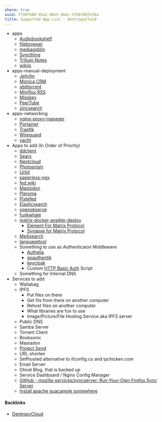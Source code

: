 ```yaml
---
share: true
uuid: f738f680-95a2-46e5-bb4c-57b67687e36a
title: Supported App List - DentropyCloud
---
```

* apps
	* [Audiobookshelf](../5c08983b-5976-421a-876a-f95474deb1d0)
	* [filebrowser](../97f7f800-4d3c-46cd-bfbf-cdc612ad54fe)
	* [mediagoblin](../d0573927-80c5-4128-bd20-5b13c7948572)
	* [Syncthing](../0c7e22a8-554b-4c34-8f0f-7f9b6e5b832f)
	* [Trilium Notes](../ac895e08-776c-4f91-86a6-5108e7634d3d)
	* [wikijs](../c7f4916b-aecb-4d00-a8e3-bb4908e1158d)
* apps-manual-deployment
	* [Jellyfin](../1a9e08bc-d62b-4b71-b8cd-2934244f03eb)
	* [Monica CRM](../b0fcf97c-1900-4a2f-9eb1-bae8ab6a2446)
	* [qbittorrent](../cde71128-c7c2-453b-8221-2ebc02a2f38e)
	* [Miniflux RSS](../0cf0803d-1a0f-4c50-9128-9ebbd8878757)
	* [Misskey](../f3ee7e01-776c-4d8f-9663-501eb3809b6d)
	* [PeerTube](../08d9e404-f112-4b56-9f95-05a2cd05800c)
	* [zincsearch](../f74bb2f2-c2aa-4209-88e2-db2d88206175)
* apps-networking
	* [nginx-proxy-manager](../5c347a60-b0fd-4797-993a-c0a6f0943dc9) 
	* [Portainer](../83cb8e38-fbaf-4366-9eb6-01c85ef1c5eb)
	* [Traefik](../3ef4b413-5629-48d7-802c-fb13ee5f5b24)
	* [Wireguard](../b04649d5-c9c1-4d05-bf04-15db21b3d393)
	* [yacht](../b5608c53-23ce-4b6e-b2b8-b765bef39638)
* Apps to add (In Order of Priority)
	* [ddclient](../ef2ee0c3-ed2e-4065-ac16-666f22d9f32a)
	* [Searx](../83df7227-4614-446f-9e70-f77c4030ddad)
	* [Nextcloud](../734650a9-17b5-48ce-9062-9201594ec7d2) 
	* [Photoprism](../dc1d6445-8b30-42be-bdaa-d385496cc882)
	* [Urbit](../c88039ab-e567-4305-9e36-8cfa6440a5bd)
	* [paperless-ngx](../19725a3e-8636-4c91-99c5-4dbb01c9ccaf)
	* [fed.wiki](../40f68e77-3ab8-442e-85e0-e928b1ca2640)
	* [Mastodon](../fe6202ed-b5d6-4652-9e0f-637fd725327f)
	* [Pleroma](../36bc54ab-c3af-49dc-bdaf-77a8f76b3685)
	* [Pixlefed](../afd20046-7575-4ef8-a2cf-7a468b2301d4)
	* [Elasticsearch](../c694e2b4-07dc-46ab-9cc0-e918eb21246e)
	* [openobserve](../afd34891-bd19-484b-a122-57b34254f6e6)
	* [funkwhale](../be392fed-f2a8-406a-ab76-030536ca1c7f)
	* [matrix-docker-ansible-deploy](../91a662b1-7fbf-41bc-a413-8a2866d6ba41)
		* [Element For Matrix Protocol](../9158b8fa-8cd1-4fe7-af66-8f4cccde3c79)
		* [Synapse for Matrix Protocol](../54fe7bec-84b3-482e-ba8f-24c47286934e)
	* [Meilisearch](../91735b8b-9efc-4e78-97ab-254ee418a01e)
	* [languagetool](../c0261b8e-ce72-4d26-aadb-29b7159c42f2)
	* Something to use as Authenticaion Middleware
		* [Authelia](../351b5ef8-761e-4e55-b00f-053170071ab7) 
		* [goauthentik](../d104a659-7720-4cd7-a633-c375b65fe416)
		* [keycloak](../147f06cb-f6ca-4346-9099-cd804486147d)
		* Custom [HTTP Basic Auth](../627cbfea-af5a-4dbf-b92a-b760c2d98d37) Script 
	* Something for Internal DNS
* Services to add
    *   Wallabag
    *   IPFS
        *   Put files on there
        *   Get fils from there on another computer
        *   Rehost files on another computer
        *   What libraries are fun to use
        *   Image/Picture/File Hosting Service aka IPFS server
    *   Public DNS
    *   Samba Server
    *   Torrent Client
    *   Booksonic
    *   Mastadon
    *   [Project Send](https://fleet.linuxserver.io/image?name=linuxserver/projectsend)
    *   URL shorten
    *   Selfhosted alternative to ifconfig.co and ipchicken.com
    *   Email Server
    *   Ghost Blog, that is backed up
    *   Service Dashboard / Nginx Config Manager
    *   [GitHub - mozilla-services/syncserver: Run-Your-Own Firefox Sync Server](https://github.com/mozilla-services/syncserver)
    *   [Install apache guacamole somewhere](https://guacamole.apache.org/)

#### Backlinks

* [DentropyCloud](/53b4819a-70af-4a7d-be7f-c79d3b1fa40a)